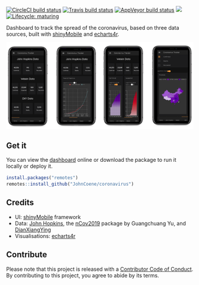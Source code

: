 <!-- badges: start -->
[![CircleCI build status](https://circleci.com/gh/JohnCoene/coronavirus.svg?style=svg)](https://circleci.com/gh/JohnCoene/coronavirus)
[![Travis build status](https://travis-ci.org/JohnCoene/coronavirus.svg?branch=master)](https://travis-ci.org/JohnCoene/coronavirus)
[![AppVeyor build status](https://ci.appveyor.com/api/projects/status/github/JohnCoene/coronavirus?branch=master&svg=true)](https://ci.appveyor.com/project/JohnCoene/coronavirus)
![](https://img.shields.io/badge/license-MIT-blue)
[![Lifecycle: maturing](https://img.shields.io/badge/lifecycle-maturing-blue.svg)](https://www.tidyverse.org/lifecycle/#maturing)
<!-- badges: end -->

Dashboard to track the spread of the coronavirus, based on three data sources, built with [shinyMobile](https://rinterface.github.io/shinyMobile/) and [echarts4r](https://echarts4r.john-coene.com/).

![](_media/banner.png)

## Get it

You can view the [dashboard](https://shiny.john-coene.com/coronavirus) online or download the package to run it locally or deploy it.

``` r
install.packages("remotes")
remotes::install_github("JohnCoene/coronavirus")
```

## Credits

- UI: [shinyMobile](https://github.com/RinteRface/shinyMobile) framework
- Data: [John Hopkins](https://gisanddata.maps.arcgis.com/apps/opsdashboard/index.html#/bda7594740fd40299423467b48e9ecf6), the [nCov2019](https://github.com/GuangchuangYu/nCov2019) package by Guangchuang Yu, and [DianXiangYing](https://ncov.dxy.cn/ncovh5/view/pneumonia)
- Visualisations: [echarts4r](https://echarts4r.john-coene.com)

## Contribute

Please note that this project is released with a [Contributor Code of Conduct](CODE_OF_CONDUCT.md). By contributing to this project, you agree to abide by its terms.
